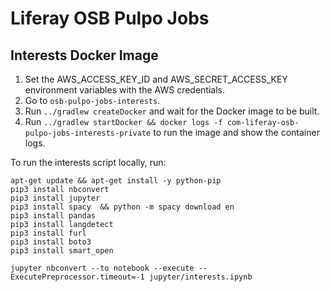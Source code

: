 # Liferay OSB Pulpo Jobs

## Interests Docker Image

1. Set the AWS_ACCESS_KEY_ID and AWS_SECRET_ACCESS_KEY environment variables with the AWS credentials.
2. Go to `osb-pulpo-jobs-interests`.
3. Run `../gradlew createDocker` and wait for the Docker image to be built.
4. Run `../gradlew startDocker && docker logs -f com-liferay-osb-pulpo-jobs-interests-private` to run the image and show the container logs. 

To run the interests script locally, run:

```
apt-get update && apt-get install -y python-pip
pip3 install nbconvert
pip3 install jupyter
pip3 install spacy  && python -m spacy download en
pip3 install pandas
pip3 install langdetect
pip3 install furl
pip3 install boto3
pip3 install smart_open

jupyter nbconvert --to notebook --execute --ExecutePreprocessor.timeout=-1 jupyter/interests.ipynb
```
